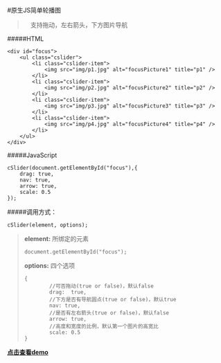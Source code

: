 #原生JS简单轮播图

>　支持拖动，左右箭头，下方图片导航

#####HTML
```
<div id="focus">
	<ul class="cslider">
		<li class="cslider-item">
			<img src="img/p1.jpg" alt="focusPicture1" title="p1" />
		</li>
		<li class="cslider-item">
			<img src="img/p2.jpg" alt="focusPicture2" title="p2" />
		</li>
		<li class="cslider-item">
			<img src="img/p3.jpg" alt="focusPicture3" title="p3" />
		</li>
		<li class="cslider-item">
			<img src="img/p4.jpg" alt="focusPicture4" title="p4" />
		</li>
	</ul>
</div>
```
#####JavaScript
```
cSlider(document.getElementById("focus"),{
	drag: true,
	nav: true,
	arrow: true,
	scale: 0.5
});
```
#####调用方式：
```
cSlider(element, options);
```
> **element:** 所绑定的元素
> ```
> document.getElementById("focus");
> ```
> **options:** 四个选项
> ```
> {
>         //可否拖动(true or false)，默认false
>         drag:  true,
>         //下方是否有导航圆点(true or false)，默认true
>         nav: true, 
>         //是否有左右箭头(true or false)，默认false
>         arrow: true, 
>         //高度和宽度的比例，默认第一个图片的高宽比
>         scale: 0.5
> }
> ```

**[点击查看demo](http://curiositycigar.github.io/demo/cSlider/index.html)**

